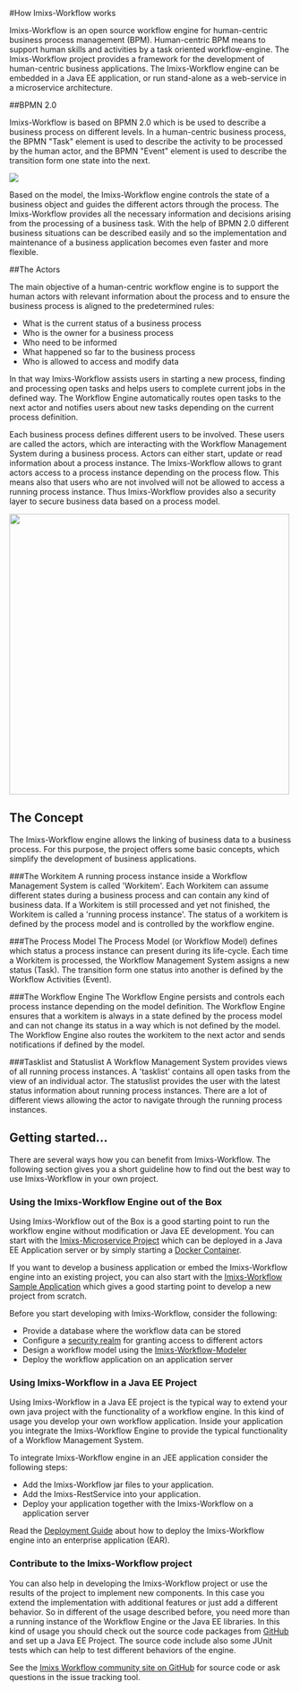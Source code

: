 #How Imixs-Workflow works

Imixs-Workflow is an open source workflow engine for human-centric business process management (BPM). Human-centric BPM means to support human skills and activities by a task oriented workflow-engine. The Imixs-Workflow project provides a framework for the development of human-centric business applications. The Imixs-Workflow engine can be embedded in a Java EE application, or run stand-alone as a web-service in a microservice architecture.

##BPMN 2.0

Imixs-Workflow is based on BPMN 2.0 which is be used to describe a business process on different levels. In a human-centric business process, the BPMN "Task" element is used to describe the activity to be processed by the human actor, and the BPMN "Event" element is used to describe the transition form one state into the next.

<img src="./images/bpmn-example01.png"  />

Based on the model, the Imixs-Workflow engine controls the state of a business object and guides the different actors through the process. The Imixs-Workflow provides all the necessary information and decisions arising from the processing of a business task. With the help of BPMN 2.0 different business situations can be described easily and so the implementation and maintenance of a business application becomes even faster and more flexible. 


##The Actors

The main objective of a  human-centric workflow engine is to support the human actors with relevant information about the process and to ensure the business process is aligned to the predetermined rules:
 
  * What is the current status of a business process 
  * Who is the owner for a business process
  * Who need to be informed
  * What happened so far to the business process
  * Who is allowed to access and modify data

In that way Imixs-Workflow assists users in starting a new process, finding and processing open tasks and helps users to complete current jobs in the defined way. The Workflow Engine automatically routes open tasks to the next actor and notifies users about new tasks depending on the current process definition. 

Each business process defines different users to be involved. These users are called the actors, which are interacting with the Workflow Management System during a business process. Actors can either start, update or read information about a process instance. The Imixs-Workflow allows to grant actors access to a process instance depending on the process flow. This means also that users who are not involved will not be allowed to access a running process instance. Thus Imixs-Workflow provides also a security layer to secure business data based on a process model.  

<img src="./images/bpmn-example02.png" width="500px" />
 
## The Concept
The Imixs-Workflow engine allows the linking of business data to a business process. For this purpose, the project offers some basic concepts, which simplify the development of business applications.
 
###The Workitem
A running process instance inside a Workflow Management System is called 'Workitem'. Each Workitem can assume different states during a business process and can contain any kind of business data. If a Workitem is still processed and yet not finished, the Workitem is called a 'running process instance'. The status of a workitem is defined by the process model and is controlled by the workflow engine.

###The Process Model
The Process Model (or Workflow Model) defines which status a process instance can present during its life-cycle. Each time a Workitem  is processed, the Workflow Management System assigns a new status (Task). The transition form one status into another is defined by the Workflow Activities (Event). 

###The Workflow Engine
The Workflow Engine persists and controls each process instance depending on the model definition. The Workflow Engine ensures that a workitem is always in a state defined by the process model and can not change its status in a way which is not defined by the model. The Workflow Engine also routes the workitem to the next actor and sends notifications if defined by the model.  

###Tasklist and Statuslist
A Workflow Management System provides views of all running process instances. A 'tasklist' contains all open tasks from the view of an individual actor. The statuslist provides the user with the latest status information about running process instances. There are a lot of different views allowing the actor to navigate through the running process instances. 
 
 
 
## Getting started...
There are several ways how you can benefit from Imixs-Workflow. The following section gives you a short guideline how to find out the best way to use Imixs-Workflow in your own project.
 
### Using the Imixs-Workflow Engine out of the Box
Using Imixs-Workflow out of the Box is a good starting point to run the workflow engine without modification or Java EE development. 
You can start with the [Imixs-Microservice Project](https://github.com/imixs/imixs-microservice) which can be deployed in a Java EE Application server or by simply starting a [Docker Container](https://hub.docker.com/r/imixs/imixs-microservice/). 

If you want to develop a business application or embed the Imixs-Workflow engine into an existing project, you can also start with the [Imixs-Workflow Sample Application](sampleapplication.html) which gives a good starting point to develop a new project from scratch. 

Before you start developing with Imixs-Workflow, consider the following:
 
  * Provide a database where the workflow data can be stored
  * Configure a [security realm](./deployment/security.html) for granting access to different actors
  * Design a workflow model using the [Imixs-Workflow-Modeler](./modelling/index.html) 
  * Deploy the workflow application on an application server
  


### Using Imixs-Workflow in a Java EE Project 
Using Imixs-Workflow in a Java EE project is the typical way to extend your own java project with the functionality of a workflow engine.  In this kind of usage you develop your own workflow application. Inside your application you integrate the Imixs-Workflow Engine to provide the typical functionality of a Workflow Management System. 

To integrate Imixs-Workflow engine in an JEE application consider the following steps: 
 
  * Add the Imixs-Workflow jar files to your application. 
  * Add the Imixs-RestService into your application. 
  * Deploy your application together with the Imixs-Workflow on a application server

Read the [Deployment Guide](./deployment/deployment_guide.html) about how to deploy the Imixs-Workflow engine into an enterprise application (EAR).  
   
### Contribute to the Imixs-Workflow project
You can also help in developing the Imixs-Workflow project or use the results of the project to implement new components. In this case you extend the implementation with additional features or just add a different behavior. So in different of the usage described before, you need more than a running instance of the Workflow  Engine or the Java EE libraries. In this kind of usage you should check out the source code packages from [GitHub](https://github.com/imixs/imixs-workflow) and set up a Java EE Project. The source code include also some JUnit tests which can help to test different behaviors of the engine.

See the [Imixs Workflow community site on GitHub](https://github.com/imixs/imixs-workflow) for source code or ask questions in the issue tracking tool. 

 
 